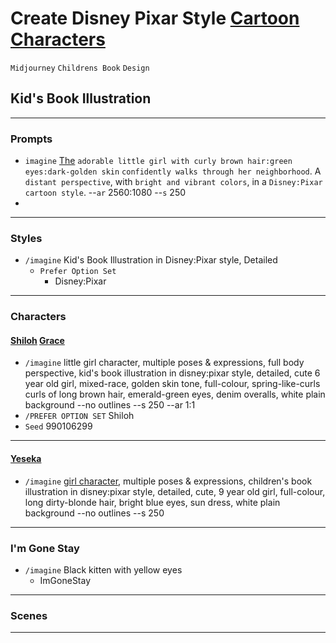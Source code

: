 # Create Disney Pixar Style [Cartoon Characters](https://chat.openai.com/share/dc07af73-bcce-41c2-a45e-9a038d4e0d2b "List of Cartoon Characters' created with ChatGPT") 
`Midjourney` `Childrens Book` `Design`

## Kid's Book Illustration    
---

### Prompts
- `imagine` [The](https://cdn.discordapp.com/attachments/1140534663874609186/1141876893713444874/caseybpoole_The_adorable_little_girl_with_curly_brown_hairgreen_91db9c1a-3244-4081-9d55-74d235259eae.png "Shiloh Grace") `adorable little girl with curly brown hair:green eyes:dark-golden skin` `confidently walks through her neighborhood`. A `distant perspective`, with `bright and vibrant colors`, in a `Disney:Pixar cartoon style`. --`ar` 2560:1080 --`s` 250
- 
---
### Styles 
- `/imagine` Kid's Book Illustration in Disney:Pixar style, Detailed
  - `Prefer Option Set`
    - Disney:Pixar
---

### Characters 

#### [Shiloh](https://www.midjourney.com/app/jobs/53294a1d-c789-404f-8924-c9c3c16d762f/) [Grace](https://www.midjourney.com/app/jobs/9f0241f4-f262-469e-8f13-8941c2d0905b/)
  - `/imagine` little girl character, multiple poses & expressions, full body perspective, kid's book illustration in disney:pixar style, detailed, cute 6 year old girl, mixed-race, golden skin tone, full-colour, spring-like-curls curls of long brown hair, emerald-green eyes, denim overalls, white plain background --no outlines --s 250 --ar 1:1
  - `/PREFER OPTION SET` Shiloh
  - `Seed` 990106299
---
#### [Yeseka](https://www.midjourney.com/app/jobs/a00ac05c-237a-43bf-b0ef-444b991b748c/ "Shiloh Grace Unseen -aka- Imaginary Friend -aka- Yeshua -shhh")   
- `/imagine` [girl character](https://www.midjourney.com/app/jobs/ab360030-7402-41fb-b11d-c6c825b4596c/ "future princess modeled after Shiloh best friend from Ohdearsville Alaya"), multiple poses & expressions, children's book illustration in disney:pixar style, detailed, cute, 9 year old girl, full-colour, long dirty-blonde hair, bright blue eyes, sun dress, white plain background --no outlines --s 250
---   
### I'm Gone Stay
  - `/imagine` Black kitten with yellow eyes    
    - ImGoneStay
---
### Scenes    
---
